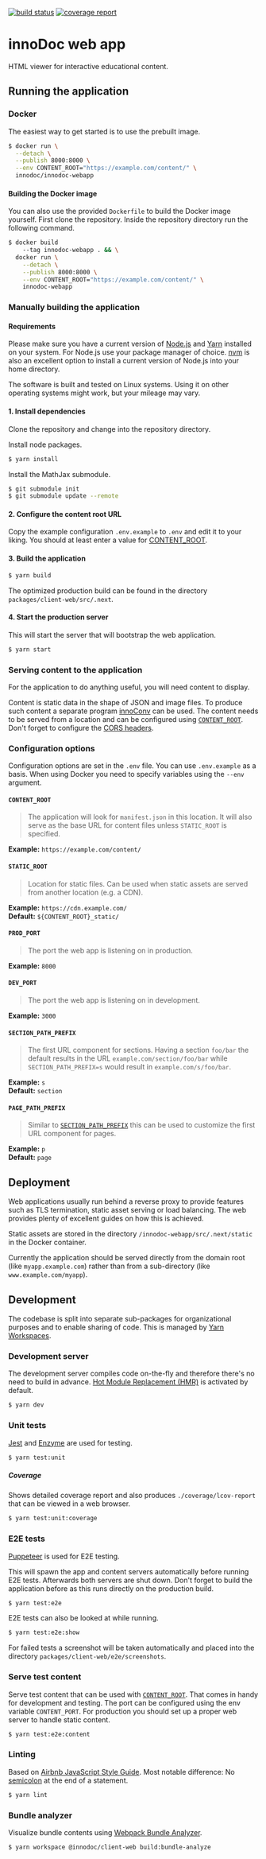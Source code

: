 [![build status](https://gitlab.tubit.tu-berlin.de/innodoc/innodoc-webapp/badges/master/build.svg)](https://gitlab.tubit.tu-berlin.de/innodoc/innodoc-webapp/commits/master) [![coverage report](https://gitlab.tubit.tu-berlin.de/innodoc/innodoc-webapp/badges/master/coverage.svg)](https://gitlab.tubit.tu-berlin.de/innodoc/innodoc-webapp/commits/master)

# innoDoc web app

HTML viewer for interactive educational content.

## Running the application

### Docker

The easiest way to get started is to use the prebuilt image.

```sh
$ docker run \
  --detach \
  --publish 8000:8000 \
  --env CONTENT_ROOT="https://example.com/content/" \
  innodoc/innodoc-webapp
```

#### Building the Docker image

You can also use the provided `Dockerfile` to build the Docker image yourself.
First clone the repository. Inside the repository directory run the following
command.

```sh
$ docker build
    --tag innodoc-webapp . && \
  docker run \
    --detach \
    --publish 8000:8000 \
    --env CONTENT_ROOT="https://example.com/content/" \
    innodoc-webapp
```

### Manually building the application

#### Requirements

Please make sure you have a current version of [Node.js](https://nodejs.org/)
and [Yarn](https://yarnpkg.com/) installed on your system. For Node.js use your
package manager of choice. [nvm](https://github.com/creationix/nvm) is also an
excellent option to install a current version of Node.js into your home
directory.

The software is built and tested on Linux systems. Using it on other operating
systems might work, but your mileage may vary.

#### 1. Install dependencies

Clone the repository and change into the repository directory.

Install node packages.

```sh
$ yarn install
```

Install the MathJax submodule.

```sh
$ git submodule init
$ git submodule update --remote
```

#### 2. Configure the content root URL

Copy the example configuration `.env.example` to `.env` and edit it to your
liking. You should at least enter a value for [CONTENT_ROOT](#content_root).

#### 3. Build the application

```sh
$ yarn build
```

The optimized production build can be found in the directory
`packages/client-web/src/.next`.

#### 4. Start the production server

This will start the server that will bootstrap the web application.

```sh
$ yarn start
```

### Serving content to the application

For the application to do anything useful, you will need content to display.

Content is static data in the shape of JSON and image files. To produce such
content a separate program [innoConv](innodoc/innoconv) can be used. The
content needs to be served from a location and can be configured using
[`CONTENT_ROOT`](#content_root). Don't forget to configure the
[CORS headers](https://developer.mozilla.org/en-US/docs/Web/HTTP/CORS).

### Configuration options

Configuration options are set in the `.env` file. You can use `.env.example` as
a basis. When using Docker you need to specify variables using the `--env`
argument.

#### `CONTENT_ROOT`

> The application will look for `manifest.json` in this location. It will also
serve as the base URL for content files unless `STATIC_ROOT` is specified.

**Example:** `https://example.com/content/`

#### `STATIC_ROOT`

> Location for static files. Can be used when static assets are served from
another location (e.g. a CDN).

**Example:** `https://cdn.example.com/`  
**Default:** `${CONTENT_ROOT}_static/`

#### `PROD_PORT`

> The port the web app is listening on in production.

**Example:** `8000`

#### `DEV_PORT`

> The port the web app is listening on in development.

**Example:** `3000`

#### `SECTION_PATH_PREFIX`

> The first URL component for sections. Having a section `foo/bar` the default
results in the URL `example.com/section/foo/bar` while
`SECTION_PATH_PREFIX=s` would result in `example.com/s/foo/bar`.

**Example:** `s`  
**Default:** `section`

#### `PAGE_PATH_PREFIX`

> Similar to [`SECTION_PATH_PREFIX`](#section_path_prefix) this can be used to
customize the first URL component for pages.

**Example:** `p`  
**Default:** `page`

## Deployment

Web applications usually run behind a reverse proxy to provide features such as
TLS termination, static asset serving or load balancing. The web provides
plenty of excellent guides on how this is achieved.

Static assets are stored in the directory `/innodoc-webapp/src/.next/static`
in the Docker container.

Currently the application should be served directly from the domain root (like
`myapp.example.com`) rather than from a sub-directory (like
`www.example.com/myapp`).

## Development

The codebase is split into separate sub-packages for organizational purposes
and to enable sharing of code. This is managed by
[Yarn Workspaces](https://yarnpkg.com/lang/en/docs/workspaces/).

### Development server

The development server compiles code on-the-fly and therefore there's no need
to build in advance.
[Hot Module Replacement (HMR)](https://webpack.js.org/concepts/hot-module-replacement/)
is activated by default.

```sh
$ yarn dev
```

### Unit tests

[Jest](https://jestjs.io/) and [Enzyme](http://airbnb.io/enzyme/) are used for
testing.

```sh
$ yarn test:unit
```

##### Coverage

Shows detailed coverage report and also produces `./coverage/lcov-report` that
can be viewed in a web browser.

```sh
$ yarn test:unit:coverage
```

### E2E tests

[Puppeteer](https://pptr.dev/) is used for E2E testing.

This will spawn the app and content servers automatically before running E2E
tests. Afterwards both servers are shut down. Don't forget to build the
application before as this runs directly on the production build.

```sh
$ yarn test:e2e
```

E2E tests can also be looked at while running.

```sh
$ yarn test:e2e:show
```

For failed tests a screenshot will be taken automatically and placed into the
directory `packages/client-web/e2e/screenshots`.

### Serve test content

Serve test content that can be used with [`CONTENT_ROOT`](#content_root). That
comes in handy for development and testing. The port can be configured using
the env variable `CONTENT_PORT`. For production you should set up a proper web
server to handle static content.

```sh
$ yarn test:e2e:content
```

### Linting

Based on [Airbnb JavaScript Style Guide](https://github.com/airbnb/javascript).
Most notable difference: No [semicolon](https://eslint.org/docs/rules/semi) at
the end of a statement.

```sh
$ yarn lint
```

### Bundle analyzer

Visualize bundle contents using
[Webpack Bundle Analyzer](https://www.npmjs.com/package/webpack-bundle-analyzer).

```sh
$ yarn workspace @innodoc/client-web build:bundle-analyze
```

